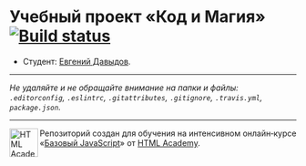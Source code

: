 # Учебный проект «Код и Магия» [![Build status][travis-image]][travis-url]

* Студент: [Евгений Давыдов](https://up.htmlacademy.ru/javascript/11/user/461215).

---

_Не удаляйте и не обращайте внимание на папки и файлы:_<br>
_`.editorconfig`, `.eslintrc`, `.gitattributes`, `.gitignore`, `.travis.yml`, `package.json`._

---

<a href="https://htmlacademy.ru/intensive/javascript"><img align="left" width="50" height="50" title="HTML Academy" src="https://up.htmlacademy.ru/static/img/intensive/javascript/logo-for-github.svg"></a>

Репозиторий создан для обучения на интенсивном онлайн‑курсе «[Базовый JavaScript](https://htmlacademy.ru/intensive/javascript)» от [HTML Academy](https://htmlacademy.ru).

[travis-image]: https://travis-ci.org/htmlacademy-javascript/461215-code-and-magick.svg?branch=master
[travis-url]: https://travis-ci.org/htmlacademy-javascript/461215-code-and-magick
